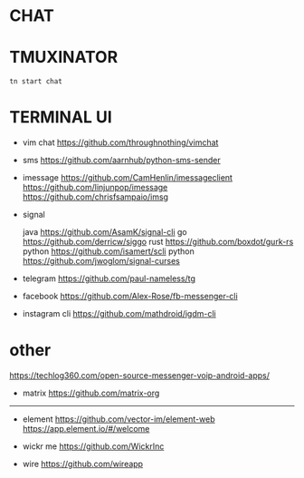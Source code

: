 # CHAT

# TMUXINATOR 

`tn start chat`

# TERMINAL UI

- vim chat https://github.com/throughnothing/vimchat

- sms
    https://github.com/aarnhub/python-sms-sender

- imessage
    https://github.com/CamHenlin/imessageclient
    https://github.com/linjunpop/imessage
    https://github.com/chrisfsampaio/imsg

- signal 

    java    https://github.com/AsamK/signal-cli
    go      https://github.com/derricw/siggo
    rust    https://github.com/boxdot/gurk-rs
    python  https://github.com/isamert/scli
    python  https://github.com/jwoglom/signal-curses

- telegram https://github.com/paul-nameless/tg

- facebook https://github.com/Alex-Rose/fb-messenger-cli

- instagram cli https://github.com/mathdroid/igdm-cli

# other

https://techlog360.com/open-source-messenger-voip-android-apps/

- matrix
    https://github.com/matrix-org


--------------------------------

- element 
    https://github.com/vector-im/element-web
    https://app.element.io/#/welcome

- wickr me
    https://github.com/WickrInc

- wire
    https://github.com/wireapp
